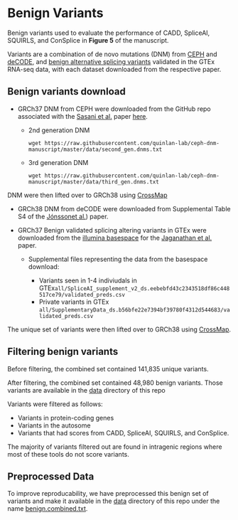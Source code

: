 # Benign Variants

Benign variants used to evaluate the performance of CADD, SpliceAI, SQUIRLS, and ConSplice in **Figure 5** of the manuscript. 

Variants are a combination of de novo mutations (DNM) from [CEPH](https://elifesciences.org/articles/46922) and [deCODE](https://www.nature.com/articles/nature24018), and [benign alternative splicing variants](https://www.sciencedirect.com/science/article/pii/S0092867418316295?via%3Dihub) validated in the GTEx RNA-seq data, with each dataset downloaded from the respective paper.

## Benign variants download

  - GRCh37 DNM from CEPH were downloaded from the GitHub repo associated with the [Sasani et al.](https://elifesciences.org/articles/46922) paper [here](https://github.com/quinlan-lab/ceph-dnm-manuscript).

    - 2nd generation DNM
      ```
      wget https://raw.githubusercontent.com/quinlan-lab/ceph-dnm-manuscript/master/data/second_gen.dnms.txt
      ```
    - 3rd generation DNM
      ```
      wget https://raw.githubusercontent.com/quinlan-lab/ceph-dnm-manuscript/master/data/third_gen.dnms.txt
      ```
  DNM were then lifted over to GRCh38 using [CrossMap](http://crossmap.sourceforge.net/) 
    
  - GRCh38 DNM from deCODE were downloaded from Supplemental Table S4 of the [Jónssonet al.](https://www.nature.com/articles/nature24018)) paper.

  - GRCh37 Benign validated splicing altering variants in GTEx were downloaded from the [illumina basespace](https://basespace.illumina.com/s/otSPW8hnhaZR) for the [Jaganathan et al.](https://www.sciencedirect.com/science/article/pii/S0092867418316295?via%3Dihub) paper.  

    - Supplemental files representing the data from the basespace download:

      * Variants seen in 1-4 indiviudals in GTEx`all/SpliceAI_supplement_v2_ds.eebebfd43c2343518df86c448517ce79/validated_preds.csv`
      * Private variants in GTEx `all/SupplementaryData_ds.b56bfe22e7394bf39780f4312d544683/validated_preds.csv`

  The unique set of variants were then lifted over to GRCh38 using [CrossMap](http://crossmap.sourceforge.net/). 



## Filtering benign variants

Before filtering, the combined set contained 141,835 unique variants. 

After filtering, the combined set contained 48,980 benign variants. Those variants are available in the [data](https://github.com/mikecormier/ConSplice-manuscript/data/) directory of this repo

Variants were filtered as follows:

  - Variants in protein-coding genes
  - Variants in the autosome 
  - Variants that had scores from CADD, SpliceAI, SQUIRLS, and ConSplice. 

The majority of variants filtered out are found in intragenic regions where most of these tools do not score variants. 



## Preprocessed Data

To improve reproducability, we have preprocessed this benign set of variants and make it available in the [data](https://github.com/mikecormier/ConSplice-manuscript/data/) directory of this repo under the name [benign.combined.txt](https://github.com/mikecormier/ConSplice-manuscript/data/benign.combined.txt).

